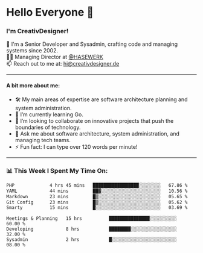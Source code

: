 # Hello Everyone 👋

### I'm CreativDesigner!

🔭 I'm a Senior Developer and Sysadmin, crafting code and managing systems since 2002.  
👨‍💼 Managing Director at [@HASEWERK](https://github.com/HASEWERK)  
📫 Reach out to me at: [hi@creativdesigner.de](mailto:hi@creativdesigner.de)  

---

#### A bit more about me:

- 🛠 My main areas of expertise are software architecture planning and system administration.
- 🌱 I’m currently learning Go.
- 👯 I’m looking to collaborate on innovative projects that push the boundaries of technology.
- 💬 Ask me about software architecture, system administration, and managing tech teams.
- ⚡ Fun fact: I can type over 120 words per minute!  

---

### 📊 **This Week I Spent My Time On:**

<!--START_SECTION:waka-->

```txt
PHP             4 hrs 45 mins   █████████████████░░░░░░░░   67.86 %
YAML            44 mins         ██▓░░░░░░░░░░░░░░░░░░░░░░   10.56 %
Markdown        23 mins         █▒░░░░░░░░░░░░░░░░░░░░░░░   05.65 %
Git Config      23 mins         █▒░░░░░░░░░░░░░░░░░░░░░░░   05.62 %
Smarty          15 mins         █░░░░░░░░░░░░░░░░░░░░░░░░   03.69 %
```

<!--END_SECTION:waka-->

```text
Meetings & Planning   15 hrs          ███████████████░░░░░░░░░░   60.00 % 
Developing            8 hrs           ████████░░░░░░░░░░░░░░░░░   32.00 % 
Sysadmin              2 hrs           █░░░░░░░░░░░░░░░░░░░░░░░░   08.00 %

